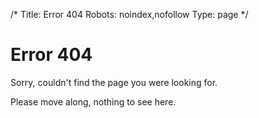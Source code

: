 /*
Title: Error 404
Robots: noindex,nofollow
Type: page
*/

<i class="icon-erroralt"></i> Error 404
=========

Sorry, couldn't find the page you were looking for.

Please move along, nothing to see here.
